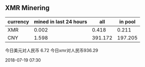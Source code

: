 ## XMR Minering

|currency|mined in last 24 hours|all|in pool|
|---|---|---|---|
|XMR|0.002|0.418|0.211|
|CNY|1.598|391.172|197.205|

今日美元对人民币 6.72	今日xmr对人民币936.29


2018-07-19 07:30